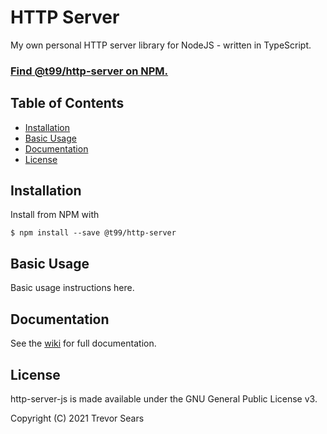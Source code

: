 # HTTP Server

My own personal HTTP server library for NodeJS - written in TypeScript.

### [Find @t99/http-server on NPM.](https://www.npmjs.com/package/@t99/http-server)

## Table of Contents

 - [Installation](#installation)
 - [Basic Usage](#basic-usage)
 - [Documentation](#documentation)
 - [License](#license)

## Installation

Install from NPM with

```
$ npm install --save @t99/http-server
```

## Basic Usage

Basic usage instructions here.

## Documentation

See the [wiki](https://github.com/T99/http-server-js/wiki) for full documentation.

## License

http-server-js is made available under the GNU General Public License v3.

Copyright (C) 2021 Trevor Sears
